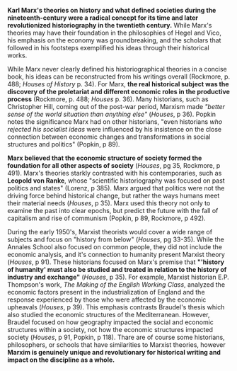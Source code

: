 **Karl Marx's theories on history and what defined societies during the nineteenth-century were a radical concept for its time and later revolutionized historiography in the twentieth century.** While Marx's theories may have their foundation in the philosophies of Hegel and Vico, his emphasis on the economy was groundbreaking, and the scholars that followed in his footsteps exemplified his ideas through their historical works.

While Marx never clearly defined his historiographical theories in a concise book, his ideas can be reconstructed from his writings overall (Rockmore, p. 488; _Houses of History_ p. 34). For Marx, **the real historical subject was the discovery of the proletariat and different economic roles in the productive process** (Rockmore, p. 488; _Houses_ p. 36). Many historians, such as Christopher Hill, coming out of the post-war period, Marxism made _"better sense of the world situation than anything else"_ (_Houses_, p 36). Popkin notes the significance Marx had on other historians, "even historians _who rejected his socialist ideas_ were influenced by his insistence on the close connection between economic changes and transformations in social structures and politics" (Popkin, p 89).

**Marx believed that the economic structure of society formed the foundation for all other aspects of society** (_Houses_, pg 35, Rockmore, p 491). Marx's theories starkly contrasted with his contemporaries, such as **Leopold von Ranke**, whose "scientific historiography was focused on past politics and states" (Lorenz, p 385). Marx argued that politics were not the driving force behind historical change, but rather the ways humans meet their material needs (_Houses_, p 35). Marx used this theory not only to examine the past into clear epochs, but predict the future with the fall of capitalism and rise of communism (Popkin, p 89, Rockmore, p 492).

During the early 1950's, Marxist theorists would cover a wide range of subjects and focus on "history from below" (_Houses_, pg 33-35). While the Annales School also focused on common people, they did not include the economic analysis, and it's connection to humanity present Marxist theory (_Houses_, p 91). These historians focused on Marx's premise that **"'history of humanity' must also be studied and treated in relation to the history of industry and exchange"** (_Houses_, p 35). For example, Marxist historian E.P. Thompson's work, _The Making of the English Working Class_, analyzed the economic factors present in the industrialization of England and the response experienced by those who were affected by the economic upheavals (_Houses_, p 39). This emphasis contrasts Braudel's thesis which also studied the economic structures of the Mediterranean. However, Braudel focused on how geography impacted the social and economic structures within a society, not how the economic structures impacted society (_Houses_, p 91, Popkin, p 118). Thare are of course some historians, philosophers, or schools that have similarities to Marxist theories, however **Marxim is genuinely unique and revolutionary for historical writing and impact on the discipline as a whole.** 
